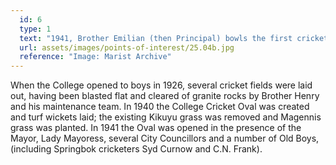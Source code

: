 ```yaml
---
  id: 6
  type: 1
  text: "1941, Brother Emilian (then Principal) bowls the first cricket ball on a school turf wicket in the Transvaal to Mr T.P. Gray, then Mayor of Johannesburg."
  url: assets/images/points-of-interest/25.04b.jpg
  reference: "Image: Marist Archive"
---
```

When the College opened to boys in 1926, several cricket fields were laid out, having been blasted flat and cleared of granite rocks by Brother Henry and his maintenance team. In 1940 the College Cricket Oval was created and turf wickets laid; the existing Kikuyu grass was removed and Magennis grass was planted. In 1941 the Oval was opened in the presence of the Mayor, Lady Mayoress, several City Councillors and a number of Old Boys, (including Springbok cricketers Syd Curnow and C.N. Frank). 


